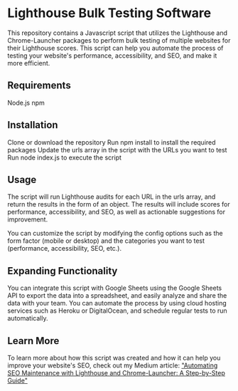 # Lighthouse Bulk Testing Software
This repository contains a Javascript script that utilizes the Lighthouse and Chrome-Launcher packages to perform bulk testing of multiple websites for their Lighthouse scores. This script can help you automate the process of testing your website's performance, accessibility, and SEO, and make it more efficient.

## Requirements
Node.js
npm

## Installation
Clone or download the repository
Run npm install to install the required packages
Update the urls array in the script with the URLs you want to test
Run node index.js to execute the script

## Usage
The script will run Lighthouse audits for each URL in the urls array, and return the results in the form of an object. The results will include scores for performance, accessibility, and SEO, as well as actionable suggestions for improvement.

You can customize the script by modifying the config options such as the form factor (mobile or desktop) and the categories you want to test (performance, accessibility, SEO, etc.).

## Expanding Functionality
You can integrate this script with Google Sheets using the Google Sheets API to export the data into a spreadsheet, and easily analyze and share the data with your team.
You can automate the process by using cloud hosting services such as Heroku or DigitalOcean, and schedule regular tests to run automatically.

## Learn More
To learn more about how this script was created and how it can help you improve your website's SEO, check out my Medium article: ["Automating SEO Maintenance with Lighthouse and Chrome-Launcher: A Step-by-Step Guide"](https://medium.com/@aurimas.karvelis01/automating-seo-maintenance-with-lighthouse-and-chrome-launcher-a-step-by-step-guide-1c53ac6003a3)
